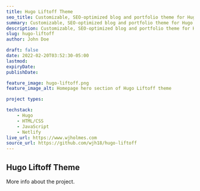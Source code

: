 ```yaml
---
title: Hugo Liftoff Theme
seo_title: Customizable, SEO-optimized blog and portfolio theme for Hugo with a modern design.
summary: Customizable, SEO-optimized blog and portfolio theme for Hugo with a modern design.
description: Customizable, SEO-optimized blog and portfolio theme for Hugo with a modern design.
slug: hugo-liftoff
author: John Doe

draft: false
date: 2022-02-20T03:52:30-05:00
lastmod: 
expiryDate: 
publishDate: 

feature_image: hugo-liftoff.png
feature_image_alt: Homepage hero section of Hugo Liftoff theme

project types: 

techstack:
    - Hugo
    - HTML/CSS
    - JavaScript
    - Netlify
live_url: https://www.wjholmes.com
source_url: https://github.com/wjh18/hugo-liftoff
---
```


## Hugo Liftoff Theme

More info about the project.